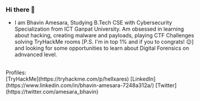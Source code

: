 ### Hi there 👋

<!--
**Bhavin-Amesara/Bhavin-Amesara** is a ✨ _special_ ✨ repository because its `README.md` (this file) appears on your GitHub profile.

Here are some ideas to get you started:
-->

- I am Bhavin Amesara, Studying B.Tech CSE with Cybersecurity Specialization from ICT Ganpat University. Am obsessed in learning about hacking, creating malware and payloads, playing CTF Challenges solving TryHackMe rooms [P.S. I'm in top 1% and if you to congrats! :wink:] and looking for some opportunities to learn about Digital Forensics on adnvanced level. 

</br>
Profiles: </br>
[TryHackMe](https://tryhackme.com/p/hellxares)
[LinkedIn](https://www.linkedin.com/in/bhavin-amesara-7248a312a/)
[Twitter](https://twitter.com/amesara_bhavin)
